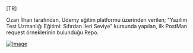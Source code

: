 [TR]

Ozan İlhan tarafından, Udemy eğitim platformu üzerinden verilen; "Yazılım Test Uzmanlığı Eğitimi: Sıfırdan İleri Seviye" kursunda yapılan, ilk PostMan request örneklerinin bulunduğu Repo.

[![Image](https://i.hizliresim.com/3dwip29.png)](https://hizliresim.com/3dwip29)
